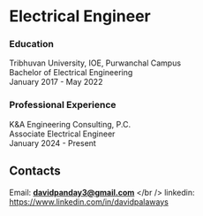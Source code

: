 # **Electrical Engineer**
### Education
 Tribhuvan University, IOE, Purwanchal Campus
 <br />
 Bachelor of Electrical Engineering
 <br />
 January 2017 - May 2022

### Professional Experience
K&A Engineering Consulting, P.C.
<br />
Associate Electrical Engineer
<br />
January 2024 - Present 

## Contacts
Email: **davidpanday3@gmail.com**
</br />
linkedin: <https://www.linkedin.com/in/davidpalaways>
